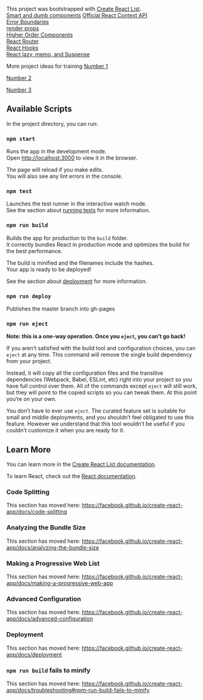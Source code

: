 This project was bootstrapped with [Create React List](https://github.com/facebook/create-react-app). <br>
[Smart and dumb components](https://medium.com/@dan_abramov/smart-and-dumb-components-7ca2f9a7c7d0)
[Official React Context API](https://reactjs.org/docs/context.html)<br>
[Error Boundaries](https://reactjs.org/docs/error-boundaries.html)<br>
[render props](https://reactjs.org/docs/render-props.html)<br>
[Higher Order Components](https://reactjs.org/docs/higher-order-components.html)<br>
[React Router](https://reacttraining.com/react-router/core/guides/philosophy)<br>
[React Hooks](https://reactjs.org/docs/hooks-intro.html)<br>
[React lazy, memo, and Suspense](https://reactjs.org/blog/2018/10/23/react-v-16-6.html)<br>

More project ideas for training
[Number 1](https://medium.freecodecamp.org/every-time-you-build-a-to-do-list-app-a-puppy-dies-505b54637a5d)

[Number 2](https://medium.freecodecamp.org/want-to-build-something-fun-heres-a-list-of-sample-web-app-ideas-b991bce0ed9a)

[Number 3](https://medium.freecodecamp.org/summer-is-over-you-should-be-coding-heres-yet-another-list-of-exciting-ideas-to-build-a95d7704d36d)

## Available Scripts

In the project directory, you can run:

### `npm start`

Runs the app in the development mode.<br>
Open [http://localhost:3000](http://localhost:3000) to view it in the browser.

The page will reload if you make edits.<br>
You will also see any lint errors in the console.

### `npm test`

Launches the test runner in the interactive watch mode.<br>
See the section about [running tests](https://facebook.github.io/create-react-app/docs/running-tests) for more information.

### `npm run build`

Builds the app for production to the `build` folder.<br>
It correctly bundles React in production mode and optimizes the build for the best performance.

The build is minified and the filenames include the hashes.<br>
Your app is ready to be deployed!

See the section about [deployment](https://facebook.github.io/create-react-app/docs/deployment) for more information.

### `npm run deploy`
Publishes the master branch into gh-pages

### `npm run eject`

**Note: this is a one-way operation. Once you `eject`, you can’t go back!**

If you aren’t satisfied with the build tool and configuration choices, you can `eject` at any time. This command will remove the single build dependency from your project.

Instead, it will copy all the configuration files and the transitive dependencies (Webpack, Babel, ESLint, etc) right into your project so you have full control over them. All of the commands except `eject` will still work, but they will point to the copied scripts so you can tweak them. At this point you’re on your own.

You don’t have to ever use `eject`. The curated feature set is suitable for small and middle deployments, and you shouldn’t feel obligated to use this feature. However we understand that this tool wouldn’t be useful if you couldn’t customize it when you are ready for it.

## Learn More

You can learn more in the [Create React List documentation](https://facebook.github.io/create-react-app/docs/getting-started).

To learn React, check out the [React documentation](https://reactjs.org/).

### Code Splitting

This section has moved here: https://facebook.github.io/create-react-app/docs/code-splitting

### Analyzing the Bundle Size

This section has moved here: https://facebook.github.io/create-react-app/docs/analyzing-the-bundle-size

### Making a Progressive Web List

This section has moved here: https://facebook.github.io/create-react-app/docs/making-a-progressive-web-app

### Advanced Configuration

This section has moved here: https://facebook.github.io/create-react-app/docs/advanced-configuration

### Deployment

This section has moved here: https://facebook.github.io/create-react-app/docs/deployment

### `npm run build` fails to minify

This section has moved here: https://facebook.github.io/create-react-app/docs/troubleshooting#npm-run-build-fails-to-minify
